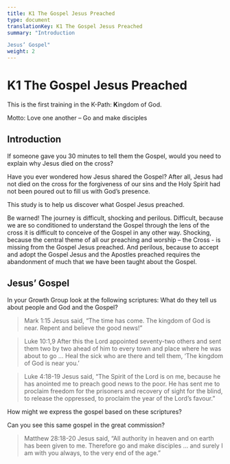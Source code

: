 ```yaml
---
title: K1 The Gospel Jesus Preached
type: document
translationKey: K1 The Gospel Jesus Preached
summary: "Introduction	

Jesus’ Gospel"
weight: 2
---
```

# K1 The Gospel Jesus Preached

This is the first training in the K-Path: **K**ingdom of God.

Motto: Love one another – Go and make disciples

## Introduction

If someone gave you 30 minutes to tell them the Gospel, would you need to explain why Jesus died on the cross?

Have you ever wondered how Jesus shared the Gospel? After all, Jesus had not died on the cross for the forgiveness of our sins and the Holy Spirit had not been poured out to fill us with God’s presence.

This study is to help us discover what Gospel Jesus preached.

Be warned! The journey is difficult, shocking and perilous. Difficult, because we are so conditioned to understand the Gospel through the lens of the cross it is difficult to conceive of the Gospel in any other way. Shocking, because the central theme of all our preaching and worship – the Cross - is missing from the Gospel Jesus preached. And perilous, because to accept and adopt the Gospel Jesus and the Apostles preached requires the abandonment of much that we have been taught about the Gospel.

## Jesus’ Gospel

In your Growth Group look at the following scriptures: What do they tell us about people and God and the Gospel?

>   Mark 1:15 Jesus said, “The time has come. The kingdom of God is near. Repent and believe the good news!”

>   Luke 10:1,9 After this the Lord appointed seventy-two others and sent them two by two ahead of him to every town and place where he was about to go … Heal the sick who are there and tell them, ‘The kingdom of God is near you.’

>   Luke 4:18-19 Jesus said, “The Spirit of the Lord is on me, because he has anointed me to preach good news to the poor. He has sent me to proclaim freedom for the prisoners and recovery of sight for the blind, to release the oppressed, to proclaim the year of the Lord’s favour.”

How might we express the gospel based on these scriptures?

Can you see this same gospel in the great commission?

>   Matthew 28:18-20 Jesus said, “All authority in heaven and on earth has been given to me. Therefore go and make disciples … and surely I am with you always, to the very end of the age.”

